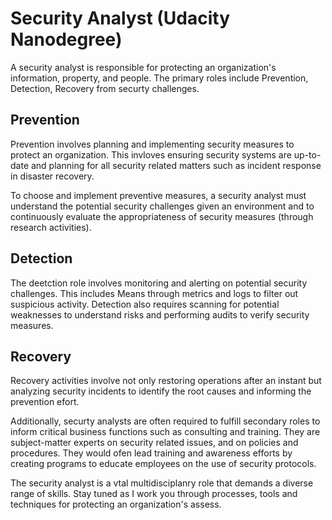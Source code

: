 # Security Analyst (Udacity Nanodegree)

A security analyst is responsible for protecting an organization's information, property, and people. The primary roles include Prevention, Detection, Recovery from securty challenges. 

## Prevention

Prevention involves planning and implementing security measures to protect an organization. This invloves ensuring security systems are up-to-date and planning for all security related matters such as incident response in disaster recovery. 

To choose and implement preventive measures, a security analyst must understand the potential security challenges given an environment and to continuously evaluate the appropriateness of security measures (through research activities).

## Detection

The deetction role involves monitoring and alerting on potential security challenges. This includes Means through metrics and logs to filter out suspicious activity. Detection also requires scanning for potential weaknesses to understand risks and performing audits to verify security measures. 

## Recovery

Recovery activities involve not only restoring operations after an instant but analyzing security incidents to identify the root causes and informing the prevention efort.

Additionally, securty analysts are often required to fulfill secondary roles to inform critical business functions such as consulting and training. They are subject-matter experts on security related issues, and on policies and procedures. They would ofen lead training and awareness efforts by creating programs to educate employees on the use of security protocols. 

The security analyst is a vtal multidisciplanry role that demands a diverse range of skills. Stay tuned as I work you through processes, tools and techniques for protecting an organization's assess.
